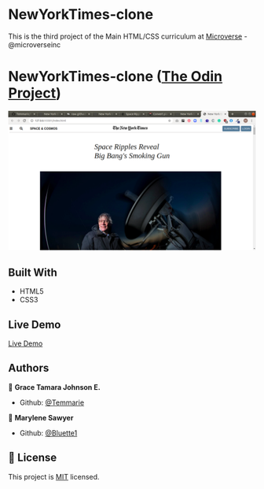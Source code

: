 # NewYorkTimes-clone

This is the third project of the Main HTML/CSS curriculum at [Microverse](https:www.microverse.org/) - @microverseinc

# NewYorkTimes-clone ([The Odin Project](https://www.theodinproject.com/courses/html5-and-css3/lessons/positioning-and-floating-elements))


![demopage](./images/screenshot.png)

## Built With

- HTML5 
- CSS3

## Live Demo

[Live Demo](https://rawcdn.githack.com/Temmarie/NewYorkTimes-clone/455b01f342a22d20fc152611bfbb44dc5e2ae270/index.html)

## Authors

👤 **Grace Tamara Johnson E.**

- Github: [@Temmarie](https://github.com/Temmarie)

👤 **Marylene Sawyer**
- Github: [@Bluette1](https://github.com/Bluette1)

## 📝 License

This project is [MIT](https://opensource.org/licenses/MIT) licensed.